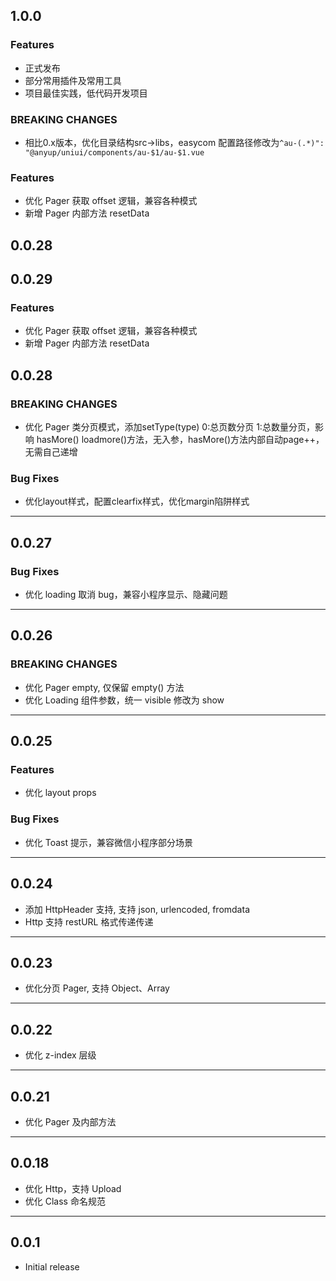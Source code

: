 ## 1.0.0

### Features

- 正式发布
- 部分常用插件及常用工具
- 项目最佳实践，低代码开发项目

### BREAKING CHANGES

- 相比0.x版本，优化目录结构src->libs，easycom 配置路径修改为`^au-(.*)": "@anyup/uniui/components/au-$1/au-$1.vue`

### Features

- 优化 Pager 获取 offset 逻辑，兼容各种模式
- 新增 Pager 内部方法 resetData

## 0.0.28

## 0.0.29

### Features

- 优化 Pager 获取 offset 逻辑，兼容各种模式
- 新增 Pager 内部方法 resetData

## 0.0.28

### BREAKING CHANGES

- 优化 Pager 类分页模式，添加setType(type) 0:总页数分页 1:总数量分页，影响 hasMore() loadmore()方法，无入参，hasMore()方法内部自动page++，无需自己递增

### Bug Fixes

- 优化layout样式，配置clearfix样式，优化margin陷阱样式

---
## 0.0.27

### Bug Fixes

- 优化 loading 取消 bug，兼容小程序显示、隐藏问题

---

## 0.0.26

### BREAKING CHANGES

- 优化 Pager empty, 仅保留 empty() 方法
- 优化 Loading 组件参数，统一 visible 修改为 show

---

## 0.0.25

### Features

- 优化 layout props

### Bug Fixes

- 优化 Toast 提示，兼容微信小程序部分场景

---

## 0.0.24

- 添加 HttpHeader 支持, 支持 json, urlencoded, fromdata
- Http 支持 restURL 格式传递传递

---

## 0.0.23

- 优化分页 Pager, 支持 Object、Array

---

## 0.0.22

- 优化 z-index 层级

---

## 0.0.21

- 优化 Pager 及内部方法

---

## 0.0.18

- 优化 Http，支持 Upload
- 优化 Class 命名规范

---

## 0.0.1

- Initial release
